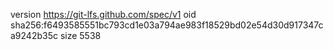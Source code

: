version https://git-lfs.github.com/spec/v1
oid sha256:f6493585551bc793cd1e03a794ae983f18529bd02e54d30d917347ca9242b35c
size 5538
